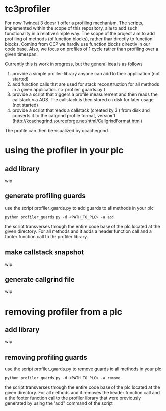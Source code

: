 # tc3profiler

For now Twincat 3 doesn't offer a profiling mechanism. The scripts, implemented within the scope of this repository, aim to add
such functionality in a relative simple way.
The scope of the project aim to add profiling of methods (of function blocks), rather than directly to function blocks. Coming from OOP we hardly use function blocks directly in our code base. 
Also, we focus on profiles of 1 cycle rather than profiling over a given timespan.

Currently this is work in progress, but the general idea is as follows

1. provide a simple profiler-library anyone can add to their application (not started)
2. add function calls that are used for stack reconstruction for all methods in a given application. ( > profiler_guards.py )
3. provide a script that triggers a profile measurement and then reads the callstack via ADS. The callstack is then stored on disk for later usage (not started)
4. provide a script that reads a callstack (created by 3.) from disk and converts it to the callgrind profile format, version 1 (http://kcachegrind.sourceforge.net/html/CallgrindFormat.html)

The profile can then be visualized by qcachegrind.

# using the profiler in your plc

## add library
wip

## generate profiling guards
use the script profiler_guards.py to add guards to all methods in your plc

```
python profiler_guards.py -d <PATH_TO_PLC> -a add
```
the script transverses through the entire code base of the plc located at the given directory. For all methods and it adds a header function call and a footer function call to the profiler library.

## make callstack snapshot
wip

## generate callgrind file
wip

# removing profiler from a plc

## add library
wip

## removing profiling guards
use the script profiler_guards.py to remove guards to all methods in your plc

```
python profiler_guards.py -d <PATH_TO_PLC> -a remove
```
the script transverses through the entire code base of the plc located at the given directory. For all methods and it removes the header function call and a the footer function call to the profiler library that were previously generated by using the "add" command of the script

